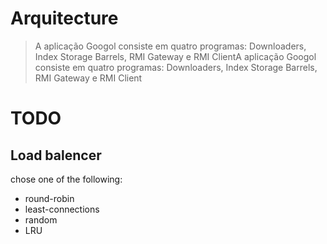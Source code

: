 # Arquitecture

> A aplicação Googol consiste em quatro programas: Downloaders, Index Storage
Barrels, RMI Gateway e RMI ClientA aplicação Googol consiste em quatro
programas: Downloaders, Index Storage Barrels, RMI Gateway e RMI Client

# TODO

## Load balencer

chose one of the following:
- round-robin
- least-connections
- random
- LRU


